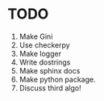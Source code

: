 # TODO
1. Make Gini
2. Use checkerpy
3. Make logger
4. Write dostrings
5. Make sphinx docs
6. Make python package.
7. Discuss third algo!
